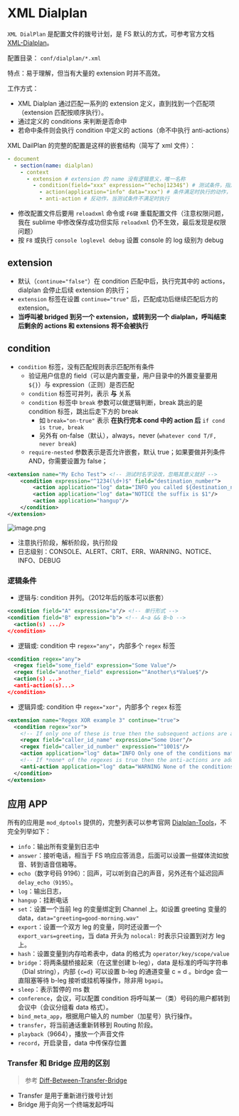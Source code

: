 # XML Dialplan

`XML DialPlan` 是配置文件的拨号计划，是 FS 默认的方式，可参考官方文档 [XML-Dialplan]。

配置目录： `conf/dialplan/*.xml`

特点：易于理解，但当有大量的 extension 时并不高效。

工作方式：
- XML Dialplan 通过匹配一系列的 extension 定义，直到找到一个匹配项（extension 匹配按顺序执行）。
- 通过定义的 conditions 来判断是否命中
- 若命中条件则会执行 condition 中定义的 actions（命不中执行 anti-actions）

XML DailPlan 的完整的配置是这样的嵌套结构（简写了 xml 文件）：

```yml
- document
  - section(name: dialplan)
    - context
      - extension # extension 的 name 没有逻辑意义，唯一名称
        - condition(field="xxx" expression="^echo|1234$") # 测试条件，指定表达式
          - action(application="info" data="xxx") # 条件满足时执行的动作，`application` 表示设置执行的应用，`data` 为传进去的字段
          - anti-action # 反动作，当测试条件不满足时执行
```

- 修改配置文件后要用 `reloadxml` 命令或 `F6键` 重载配置文件（注意权限问题，我在 sublime 中修改保存成功但实际 `reloadxml` 仍不生效，最后发现是权限问题）
- 按 `F8` 或执行 `console loglevel debug` 设置 console 的 log 级别为 debug

## extension

- 默认（`continue="false"`）在 condition 匹配中后，执行完其中的 actions，dialplan 会停止后续 extension 的执行；
- `extension` 标签在设置 `continue="true"` 后，匹配成功后继续匹配后方的 extension。
- **当呼叫被 bridged 到另一个 extension，或转到另一个 dialplan，呼叫结束后剩余的 actions 和 extensions 将不会被执行**

## condition

- `condition` 标签，没有匹配规则表示匹配所有条件
  - 验证用户信息的 field（可以是内置变量，用户目录中的外置变量要用 `${}`）与 expression（正则）是否匹配
  - `condition` 标签可并列，表示 **与** 关系
  - `condition` 标签中 `break` 参数可以做逻辑判断，break 跳出的是 condition 标签，跳出后走下方的 break
    - 如 `break="on-true"` 表示 **在执行完本 cond 中的 action 后** `if cond is true, break`
    - 另外有 on-false（默认），always，never (`whatever cond T/F, never break`)
  - `require-nested` 参数表示是否允许嵌套，默认 true；如果要做并列条件 AND，你需要设置为 false；

```xml
<extension name="My Echo Test"> <!-- 测试时名字没改，忽略其意义就好 -->
    <condition expression="^1234(\d+)$" field="destination_number">
        <action application="log" data="INFO you called ${destination_number}"/> <!-- log 数据首单词可设置级别 -->
        <action application="log" data="NOTICE the suffix is $1"/>
        <action application="hangup"/>
    </condition>
</extension>
```

![image.png](https://upload-images.jianshu.io/upload_images/3491218-7d714be65d316bde.png?imageMogr2/auto-orient/strip%7CimageView2/2/w/1240)

- 注意执行阶段，解析阶段，执行阶段
- 日志级别：CONSOLE、ALERT、CRIT、ERR、WARNING、NOTICE、INFO、DEBUG

### 逻辑条件

- 逻辑与: condition 并列。（2012年后的版本可以嵌套）

```xml
<condition field="A" expression="a"/> <!-- 单行形式 -->
<condition field="B" expression="b"> <!-- A~a && B~b -->
  <action(s) .../>
</condition>
```

- 逻辑或: condition 中 `regex="any"`，内部多个 `regex` 标签

```xml
<condition regex="any">
  <regex field="some_field" expression="Some Value"/>
  <regex field="another_field" expression="^Another\s*Value$"/>
  <action(s) ...>
  <anti-action(s)...>
</condition>
```

- 逻辑异或: condition 中 `regex="xor"`，内部多个 `regex` 标签

```xml
<extension name="Regex XOR example 3" continue="true">
  <condition regex="xor">
    <!-- If only one of these is true then the subsequent actions are added to execute list -->
    <regex field="caller_id_name" expression="Some User"/>
    <regex field="caller_id_number" expression="^1001$"/>
    <action application="log" data="INFO Only one of the conditions matched!"/>
    <!-- If *none* of the regexes is true then the anti-actions are added to the execute list -->
    <anti-action application="log" data="WARNING None of the conditions matched!"/>
  </condition>
</extension>
```

## 应用 APP

所有的应用是 `mod_dptools` 提供的，完整列表可以参考官网 [Dialplan-Tools]，不完全列举如下：

- `info`：输出所有变量到日志中
- `answer`：接听电话，相当于 FS 响应应答消息，后面可以设置一些媒体流如放音、转到语音信箱等。
- `echo`（数字号码 9196）：回声，可以听到自己的声音，另外还有个延迟回声 `delay_echo（9195）`。
- `log`：输出日志，
- `hangup`：挂断电话
- `set`：设置一个当前 leg 的变量绑定到 Channel 上。如设置 greeting 变量的 data，`data="greeting=good-morning.wav"`
- `export`：设置一个双方 leg 的变量，同时还设置一个 `export_vars=greeting`，当 data 开头为 `nolocal:` 时表示只设置到对方 leg 上。
- `hash`：设置变量到内存哈希表中，data 的格式为 `operator/key/scope/value`
- `bridge`：将两条腿桥接起来（在这里创建 b-leg），data 是标准的呼叫字符串（Dial string），内部 `{c=d}` 可以设置 b-leg 的通道变量 c = d 。birdge 会一直阻塞等待 b-leg 接听或挂机等操作，除非用 `bgapi`。
- `sleep`：表示暂停的 ms 数
- `conference`，会议，可以配置 condition 将呼叫某一（类）号码的用户都转到会议中（会议分组看 data 格式）。
- `bind_meta_app`，根据用户输入的 number（加星号）执行操作。
- `transfer`，将当前通话重新转移到 Routing 阶段。
- `playback`（9664），播放一个声音文件
- `record`，开启录音，data 中传保存位置


[Dialplan-Tools]:https://freeswitch.org/confluence/display/FREESWITCH/mod_dptools
[XML-Dialplan]:https://freeswitch.org/confluence/display/FREESWITCH/XML+Dialplan

### Transfer 和 Bridge 应用的区别

> 参考 [Diff-Between-Transfer-Bridge](https://freeswitch-users.freeswitch.narkive.com/iBJobtwl/diff-between-the-transfer-and-bridge-application)

- Transfer 是用于重新进行拨号计划
- Bridge 用于向另一个终端发起呼叫
